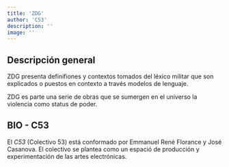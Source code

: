 ```yaml
---
title: 'ZDG'
author: 'C53'
description: ''
image: ''
---
```


## Descripción general

ZDG presenta definifiones y contextos tomados del léxico militar que son explicados o puestos en contexto a través modelos de lenguaje.

ZDG es parte una serie de obras que se sumergen en el universo la violencia como status de poder.

## BIO - C53

El _C53_ (Colectivo 53) está conformado por Emmanuel René Florance y José Casanova. El colectivo se plantea como un espació de producción y experimentación de las artes electrónicas.
